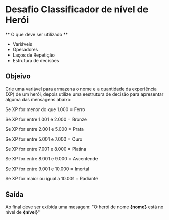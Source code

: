 # Desafio Classificador de nível de Herói

** O que deve ser utilizado **

- Variáveis
- Operadores
- Laços de Repetição
- Estrutura de decisóes

## Objeivo

Crie uma variável para armazena o nome e a quantidade 
da experiência (XP) de um herói, depois utilize uma eestrutura de 
decisão para apresentar alguma das mensagens abaixo:

Se XP for menor do que 1.000 = Ferro

Se XP for entre 1.001 e 2.000 = Bronze

Se XP for entre 2.001 e 5.000 = Prata

Se XP for entre 5.001 e 7.000 = Ouro

Se XP for entre 7.001 e 8.000 = Platina

Se XP for entre 8.001 e 9.000 = Ascentende

Se XP for entre 9.001 e 10.000 = Imortal

Se XP for maior ou igual a 10.001 = Radiante

## Saída

Ao final deve ser exibida uma mesagem:
"O herói de nome **{nome}** está no nível de **{nível}**"
